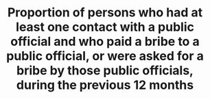 ---
actual_indicator_available: null
actual_indicator_available_description: null
comments_and_limitations: null
computation_units: null
data_non_statistical: true
date_metadata_updated: null
date_of_national_source_publication: null
disaggregation_categories: null
disaggregation_geography: null
goal_meta_link: http://unstats.un.org/sdgs/files/metadata-compilation/Metadata-Goal-16.pdf
graph: null
graph_title: Proportion of persons who had at least one contact with a public official
  and who paid a bribe to a public official, or were asked for a bribe by those public
  officials, during the previous 12 months
graph_type: null
has_metadata: true
indicator: 16.5.1
indicator_definition: 'Percentage of persons who paid at least one bribe (gave a public
  official money, a gift or counter favour) or were asked for a bribe by these public
  officials, to a public official in the last 12 months, as a percentage of persons
  who had at least one contact with a public official in the same period. Bribery
  is the undue advantage (money, gift or a service) requested/offered by/to a public
  official in exchange for a special treatment. Administrative bribery is often intended
  as the type of bribery affecting citizens or businesses in their dealings with public
  administrations and/or civil servants: this form of bribery affects most countries
  of the world and can be measured through sample surveys that focus on the experience
  of bribery.'
indicator_name: Proportion of persons who had at least one contact with a public official
  and who paid a bribe to a public official, or were asked for a bribe by those public
  officials, during the previous 12 months
indicator_sort_order: 16-05-01
indicator_variable: null
international_and_national_references: null
layout: indicator
method_of_computation: ''
national_geographical_coverage: United States
periodicity: null
permalink: /16-5-1/
published: false
rationale_interpretation: Corruption is an antonym of equal accessibility to public
  services and of correct functioning of the economy; as such, it has a negative impact
  on fair distribution of resources and development opportunities. Besides, corruption
  erodes public trust in authorities and the rule of law; when administrative bribery
  becomes a recurrent experience of large sectors of the population and businesses,
  its negative effects have an enduring negative impact on democratic processes and
  justice. By providing a direct measure of the experience of bribery, this indicator
  provides an objective metrics of corruption, a yardstick to monitor progress in
  the fight against corruption.
reporting_status: notstarted
scheduled_update_by_SDG_team: null
scheduled_update_by_national_source: null
sdg_goal: 16
source_active_1: true
source_agency_staff_email_1: null
source_agency_staff_name_1: null
source_agency_survey_dataset_1: null
source_notes_1: null
source_title_1: null
source_url_1: null
target: Substantially reduce corruption and bribery in all their forms.
target_id: '16.5'
time_period: null
title: Proportion of persons who had at least one contact with a public official and
  who paid a bribe to a public official, or were asked for a bribe by those public
  officials, during the previous 12 months
un_custodial_agency: UNODC
un_designated_tier: '2'
variable_description: null
variable_notes: null
---